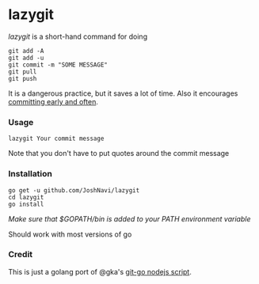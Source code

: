 # lazygit

*lazygit* is a short-hand command for doing 

```
git add -A
git add -u
git commit -m "SOME MESSAGE"
git pull
git push
```

It is a dangerous practice, but it saves a lot of time. Also it encourages [committing early and often](http://www.databasically.com/2011/03/14/git-commit-early-commit-often/).

### Usage

```
lazygit Your commit message
```

Note that you don't have to put quotes around the commit message

### Installation

```
go get -u github.com/JoshNavi/lazygit
cd lazygit
go install
```

*Make sure that $GOPATH/bin is added to your PATH environment variable*

Should work with most versions of go

### Credit

This is just a golang port of @gka's [git-go nodejs script](https://github.com/gka/git-go).